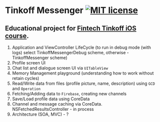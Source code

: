 # Tinkoff Messenger [![MIT license](https://img.shields.io/badge/license-MIT-blue.svg)](https://github.com/komour/TinkoffMessenger/blob/master/LICENSE)

## Educational project for [Fintech Tinkoff iOS course](https://fintech.tinkoff.ru/study/fintech/ios/).

1. Application and ViewController LifeCycle (to run in debug mode (with logs) select TinkoffMessengerDebug scheme, otherwise - TinkoffMessenger scheme)
2. Profile screen UI
3. Chat list and dialogue screen UI via `UITableView`
4. Memory Management playground (understanding how to work without retain cycles)  
5. Read/Write data from files (profile picture, name, description) using `GCD` and `Operation`  
6. Fetching/Adding data to `Firebase`, creating new channels
7. Save/Load profile data using CoreData
8. Channel and message caching via CoreData. NSFetchedResultsController - in process
9. Architecture (SOA, MVC) - ?
